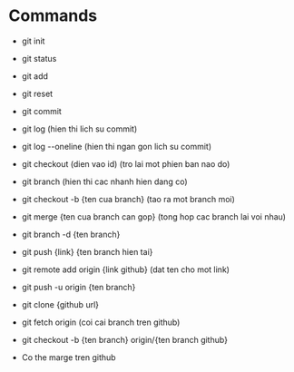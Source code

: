 # Commands
- git init
- git status
- git add
- git reset
- git commit 
- git log (hien thi lich su commit)
- git log --oneline (hien thi ngan gon lich su commit)
- git checkout (dien vao id) (tro lai mot phien ban nao do)
- git branch (hien thi cac nhanh hien dang co)
- git checkout -b {ten cua branch} (tao ra mot branch moi)
- git merge {ten cua branch can gop} (tong hop cac branch lai voi nhau)
- git branch -d {ten branch}
- git push {link} {ten branch hien tai}
- git remote add origin {link github} (dat ten cho mot link)
- git push -u origin {ten branch}
- git clone {github url}
- git fetch origin (coi cai branch tren github)
- git checkout -b {ten branch} origin/{ten branch github}

- Co the marge tren github
